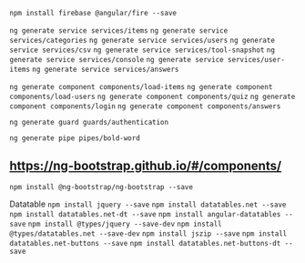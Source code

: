 `npm install firebase @angular/fire --save`

`ng generate service services/items`
`ng generate service services/categories`
`ng generate service services/users`
`ng generate service services/csv`
`ng generate service services/tool-snapshot`
`ng generate service services/console`
`ng generate service services/user-items`
`ng generate service services/answers`


`ng generate component components/load-items`
`ng generate component components/load-users`
`ng generate component components/quiz`
`ng generate component components/login`
`ng generate component components/answers`


`ng generate guard guards/authentication`

`ng generate pipe pipes/bold-word`

## https://ng-bootstrap.github.io/#/components/
`npm install @ng-bootstrap/ng-bootstrap --save`

Datatable
`npm install jquery --save`
`npm install datatables.net --save`
`npm install datatables.net-dt --save`
`npm install angular-datatables --save`
`npm install @types/jquery --save-dev`
`npm install @types/datatables.net --save-dev`
`npm install jszip --save`
`npm install datatables.net-buttons --save`
`npm install datatables.net-buttons-dt --save`
